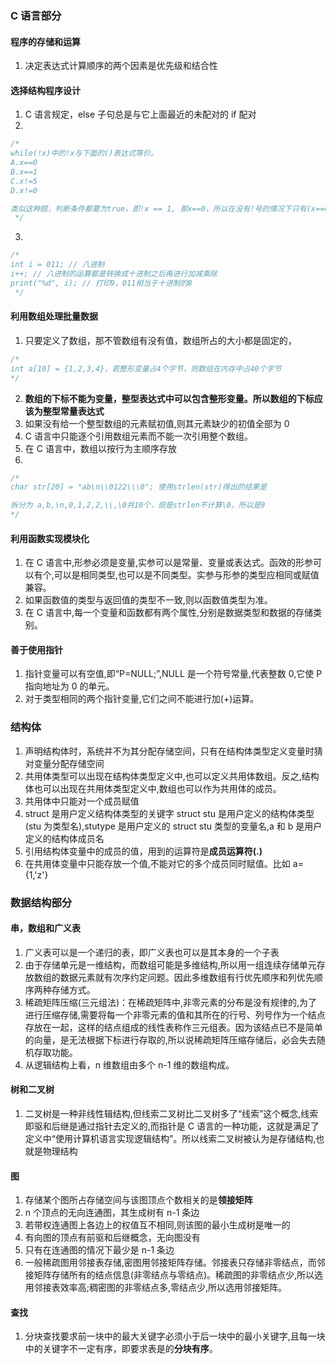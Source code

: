### C 语言部分

#### 程序的存储和运算

1. 决定表达式计算顺序的两个因素是优先级和结合性

#### 选择结构程序设计

1. C 语言规定，else 子句总是与它上面最近的未配对的 if 配对
2.

```c
/*
while(!x)中的!x与下面的()表达式等价。
A.x==0
B.x==1
C.x!=5
D.x!=0

类似这种题，判断条件都要为true，即!x == 1, 那x==0，所以在没有!号的情况下只有(x==0)才符合题意，选A
 */
```

3.

```c
/*
int i = 011; // 八进制
i++; // 八进制的运算都是转换成十进制之后再进行加减乘除
print("%d", i); // 打印9，011相当于十进制的8
 */
```

#### 利用数组处理批量数据

1. 只要定义了数组，那不管数组有没有值，数组所占的大小都是固定的，

```c
/*
int a[10] = {1,2,3,4}，若整形变量占4个字节，则数组在内存中占40个字节
*/
```

2. **数组的下标不能为变量，整型表达式中可以包含整形变量。所以数组的下标应该为整型常量表达式**
3. 如果没有给一个整型数组的元素赋初值,则其元素缺少的初值全部为 0
4. C 语言中只能逐个引用数组元素而不能一次引用整个数组。
5. 在 C 语言中，数组以按行为主顺序存放
6.

```c
/*
char str[20] = "ab\n\\0122\\\0"; 使用strlen(str)得出的结果是

拆分为 a,b,\n,0,1,2,2,\\,\0共10个，但是strlen不计算\0，所以是9
*/
```

#### 利用函数实现模块化

1. 在 C 语言中,形参必须是变量,实参可以是常量、变量或表达式。函效的形参可以有个,可以是相同类型,也可以是不同类型。实参与形参的类型应相同或赋值兼容。
2. 如果函数值的类型与返回值的类型不一致,则以函数值类型为准。
3. 在 C 语言中,每一个变量和函数都有两个属性,分别是数据类型和数据的存储类别。

#### 善于使用指针

1. 指针变量可以有空值,即“P=NULL;”,NULL 是一个符号常量,代表整数 0,它使 P 指向地址为 0 的单元。
2. 对于类型相同的两个指针变量,它们之间不能进行加(+)运算。

### 结构体

1. 声明结构体时，系统并不为其分配存储空间，只有在结构体类型定义变量时猜对变量分配存储空间
2. 共用体类型可以出现在结构体类型定义中,也可以定义共用体数组。反之,结构体也可以出现在共用体类型定义中,数组也可以作为共用体的成员。
3. 共用体中只能对一个成员赋值
4. struct 是用户定义结构体类型的关键字 struct stu 是用户定义的结构体类型(stu 为类型名),stutype 是用户定义的 struct stu 类型的变量名,a 和 b 是用户定义的结构体成员名
5. 引用结构体变量中的成员的值，用到的运算符是**成员运算符(.)**
6. 在共用体变量中只能存放一个值,不能对它的多个成员同时赋值。比如 a={1,'z'}

### 数据结构部分

#### 串，数组和广义表

1. 广义表可以是一个递归的表，即广义表也可以是其本身的一个子表
2. 由于存储单元是一维结构，而数组可能是多维结构,所以用一组连续存储单元存放数组的数据元素就有次序约定问题。因此多维数组有行优先顺序和列优先顺序两种存储方式。
3. 稀疏矩阵压缩(三元组法)：在稀疏矩阵中,非零元素的分布是没有规律的,为了进行压缩存储,需要将每一个非零元素的值和其所在的行号、列号作为一个结点存放在一起，这样的结点组成的线性表称作三元组表。因为该结点已不是简单的向量，是无法根据下标进行存取的,所以说稀疏矩阵压缩存储后，必会失去随机存取功能。
4. 从逻辑结构上看，n 维数组由多个 n-1 维的数组构成。

#### 树和二叉树

1. 二叉树是一种非线性辑结构,但线索二叉树比二叉树多了“线索”这个概念,线索即驱和后继是通过指针去定义的,而指针是 C 语言的一种功能，这就是满足了定义中“使用计算机语言实现逻辑结构”。所以线索二叉树被认为是存储结构,也就是物理结构

#### 图

1. 存储某个图所占存储空间与该图顶点个数相关的是**领接矩阵**
2. n 个顶点的无向连通图，其生成树有 n-1 条边
3. 若带权连通图上各边上的权值互不相同,则该图的最小生成树是唯一的
4. 有向图的顶点有前驱和后继概念，无向图没有
5. 只有在连通图的情况下最少是 n-1 条边
6. 一般稀疏图用邻接表存储,密图用邻接矩阵存储。邻接表只存储非零结点，而邻接矩阵存储所有的结点信息(非零结点与零结点)。稀疏图的非零结点少,所以选用邻接表效率高;稠密图的非零结点多,零结点少,所以选用邻接矩阵。

#### 查找

1. 分块查找要求前一块中的最大关键字必须小于后一块中的最小关键字,且每一块中的关键字不一定有序，即要求表是的**分块有序**。
